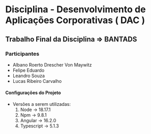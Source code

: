 # Disciplina - Desenvolvimento de Aplicações Corporativas ( DAC )

## Trabalho Final da Disciplina => BANTADS

### Participantes

* Albano Roerto Drescher Von Maywitz
* Felipe Eduardo
* Leandro Souza
* Lucas Ribeiro Carvalho

#### Configurações do Projeto

* Versões a serem utilizadas:
    1. Node -> 18.17.1
    2. Npm -> 9.8.1
    3. Angular -> 16.2.0
    4. Typescript -> 5.1.3
